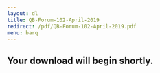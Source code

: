 ```yaml
---
layout: dl
title: QB-Forum-102-April-2019
redirect: /pdf/QB-Forum-102-April-2019.pdf
menu: barq
---
```

## Your download will begin shortly.
